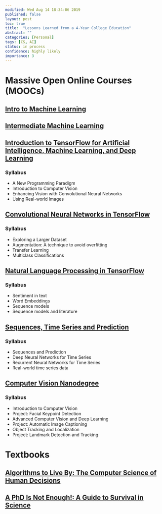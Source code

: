 ```yaml
---
modified: Wed Aug 14 18:34:06 2019
published: false
layout: post
toc: true
title:  "Lessons Learned from a 4-Year College Education"
abstract: ""
categories: [Personal]
tags: [CS, AI]
status: in process
confidence: highly likely
importance: 3
---
```

# Massive Open Online Courses (MOOCs)
## [Intro to Machine Learning](https://www.kaggle.com/learn/intro-to-machine-learning?utm_medium=email&utm_source=intercom&utm_campaign=beginner-friendly-competition-follow-up)

## [Intermediate Machine Learning](https://www.kaggle.com/learn/intermediate-machine-learning?utm_medium=email&utm_source=intercom&utm_campaign=beginner-friendly-competition-follow-up)

## [Introduction to TensorFlow for Artificial Intelligence, Machine Learning, and Deep Learning](https://www.coursera.org/learn/introduction-tensorflow)
### Syllabus
* A New Programming Paradigm
* Introduction to Computer Vision
* Enhancing Vision with Convolutional Neural Networks
* Using Real-world Images

## [Convolutional Neural Networks in TensorFlow](https://www.coursera.org/learn/convolutional-neural-networks-tensorflow)
### Syllabus
* Exploring a Larger Dataset
* Augmentation: A technique to avoid overfitting
* Transfer Learning
* Multiclass Classifications

## [Natural Language Processing in TensorFlow](https://www.coursera.org/learn/natural-language-processing-tensorflow)
### Syllabus
* Sentiment in text
* Word Embeddings
* Sequence models
* Sequence models and literature


## [Sequences, Time Series and Prediction](https://www.coursera.org/learn/tensorflow-sequences-time-series-and-prediction)
### Syllabus
* Sequences and Prediction
* Deep Neural Networks for Time Series
* Recurrent Neural Networks for Time Series
* Real-world time series data


## [Computer Vision Nanodegree](https://www.udacity.com/course/computer-vision-nanodegree--nd891?utm_source=gsem_brand&utm_medium=ads_r&utm_campaign=2045338233_c&utm_term=71049808023_nam&utm_keyword=udacity%20computer%20vision%20nanodegree_e&gclid=Cj0KCQjwhdTqBRDNARIsABsOl98G8APVsFy-uhZvmyhvAZdKCe4uR1f7xl0znn6X-DGhrkl3YbwF7zMaAlquEALw_wcB)
### Syllabus
* Introduction to Computer Vision
* Project: Facial Keypoint Detection
* Advanced Computer Vision and Deep Learning
* Project: Automatic Image Captioning
* Object Tracking and Localization
* Project: Landmark Detection and Tracking


# Textbooks
## [Algorithms to Live By: The Computer Science of Human Decisions](https://www.amazon.com/Algorithms-Live-Computer-Science-Decisions/dp/1627790365)
## [A PhD Is Not Enough!: A Guide to Survival in Science](https://www.amazon.com/PhD-Not-Enough-Survival-Science/dp/0465022227)